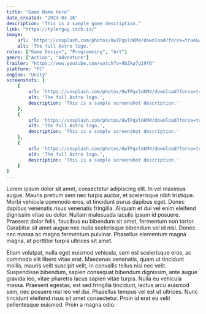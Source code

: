 ```yaml
---
title: "Game Name Here"
date_created: "2024-04-16"
description: "This is a sample game description."
link: "https://tylerguy.itch.io/"
image:
    url: 'https://unsplash.com/photos/8wTPqxlnKM4/download?force=true&w=640'
    alt: 'The full Astro logo.'
roles: ["Game Design", "Programming", "Art"]
genre: ["Action", "Adventure"]
trailer: "https://www.youtube.com/watch?v=9bZkp7q19f0"
platform: "PC"
engine: "Unity"
screenshots: [
    {
        url: 'https://unsplash.com/photos/8wTPqxlnKM4/download?force=true&w=640',
        alt: 'The full Astro logo.',
        description: 'This is a sample screenshot description.'
    },
    {
        url: 'https://unsplash.com/photos/8wTPqxlnKM4/download?force=true&w=640',
        alt: 'The full Astro logo.',
        description: 'This is a sample screenshot description.'
    },
    {
        url: 'https://unsplash.com/photos/8wTPqxlnKM4/download?force=true&w=640',
        alt: 'The full Astro logo.',
        description: 'This is a sample screenshot description.'
    }
]
---
```


Lorem ipsum dolor sit amet, consectetur adipiscing elit. In vel maximus augue. Mauris pretium sem nec turpis auctor, et scelerisque nibh tristique. Morbi vehicula commodo eros, ut tincidunt purus dapibus eget. Donec dapibus venenatis risus venenatis fringilla. Aliquam et dui vel enim eleifend dignissim vitae eu dolor. Nullam malesuada iaculis ipsum id posuere. Praesent dolor felis, faucibus eu bibendum sit amet, fermentum non tortor. Curabitur sit amet augue nec nulla scelerisque bibendum vel id nisi. Donec nec massa ac magna fermentum pulvinar. Phasellus elementum magna magna, at porttitor turpis ultrices sit amet.

Etiam volutpat, nulla eget euismod vehicula, sem est scelerisque eros, ac commodo elit libero vitae erat. Maecenas venenatis, quam ut tincidunt mollis, mauris velit suscipit velit, in convallis tellus nisi nec velit. Suspendisse bibendum, sapien consequat bibendum dignissim, ante augue gravida leo, vitae pharetra lacus sapien vitae turpis. Nulla eu vehicula massa. Praesent egestas, est sed fringilla tincidunt, lectus arcu euismod sem, nec posuere nisl leo vel dui. Phasellus tempus vel est ut ultrices. Nunc tincidunt eleifend risus sit amet consectetur. Proin id erat eu velit pellentesque euismod. Proin a magna odio.

